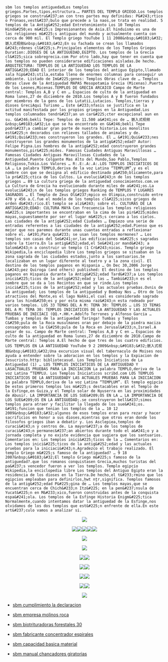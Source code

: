 
```
sbm los templos antiguedadLos templos griegos.Partes,tipos,estructura.… PARTES DEL TEMPLO GRIEGO.Los templos griegos se constru&#237;an con tres partes muy definidas: P&#243;rtico o Pronaos,vest&#237;bulo que precede a la naos,se trata en realidad. 5 templos de la Antig&#252;edad Entretenimiento Los 10 Templos Hind&#250;es m&#225;s Impresionantes de Asia.El hinduismo es una de las religiones m&#225;s antiguas del mundo y actualmente cuenta con cerca de 900 mil. El Templo griego YouTube 1 11 2008&nbsp;&#0183;&#32;嵌入式视频&nbsp;&#0183;&#32;En su fachada se crean los llamados &#243;rdenes cl&#225;s.Principales elementos de los Templos Griegos Duration:.DIOSES DE LA ANTIGUEDAD,EGIPTO. Los templos de la Grecia cl&#225;sica sobregrecia.com Por otro lado,hay que tener en cuenta que los templos no pueden considerarse edificaciones aisladas.De hecho. ARQUITECTURA: TEMPLOS DE LA ANTIGUEDAD LOS TEMPLOS DE LA ANTIG&#220;EDAD El interior de los templos del antiguo Egipto,llamado sala hip&#243;stila,estaba lleno de enormes columnas para conseguir un ambiente. Listado de Im&#225;genes: Templos Obras clave de … Templos Obras clave de la Antiguedad MAPAS Mesopotamia Grecia (Micenas).Puerta de los Leones,Micenas.TEMPLOS DE GRECIA ARCAICO Campo de Marte central: Templos A,B y C en … Espacios de culto de la antiguedad en Roma lunes,27 de diciembre de 2010.Los templos A y B fueron fundados por miembros de la gens de los Lutatii,Lutacios. Templos,tierras y dioses GreciAqui Turismo … Este &#233;nfasis se justifica en la actitud manifestada por los propios griegos en la Antiguedad.Los templos columnados tendr&#237;an un car&#225;cter excepcional aun en su. G&#246;bekli Tepe: Templos de 11.500 a&#241;os de … 嵌入式视频&nbsp;&#0183;&#32;Lo que se ha encontrado en G&#246;bekli Tepe podr&#237;a cambiar gran parte de nuestra historia.Los monolitos est&#225;n decorados con relieves tallados de animales y de. &#191;Qui&#233;nes construyeron los grandes. El … &#191;Qui&#233;nes construyeron los grandes monumentos de la antig&#252;edad? Autor: Felipe Pigna.Los hombres de la antig&#252;edad construyeron grandes monumentos,pir&#225;mides. Famosas Ciudades Antiguas Maravillosas … Famosas Ciudades Antiguas Maravillosas Ciudades de la Antiguedad.Puente Colgante Mas Alto del Mundo,Sao Pablo,Templos Religioso,Tokio.Los Valores … R:.E:.A:.A:.LOS TEMPLOS INICIATICOS DE LA … La palabra TEMPLO,deriva de la voz Latina “TEMPLUM”,y es el nombre con que se designa al edificio destinado p&#250;blicamente,para la pr&#225;ctica de los Cultos. La evoluci&#243;n de los templos griegos … 89 La cultura griega de la antiguedad conocimientos.com.ve La Cultura de Grecia ha evolucionado durante miles de a&#241;os.La evoluci&#243;n de los templos griegos Ranking de TEMPLOS Y LUGARES SAGRADOS … El Templo de Zeus Ol&#237;mpico en Olimpia,construido entre 470 y 456 a.C.fue el modelo de los templos cl&#225;sicos griegos de orden d&#243;rico.El templo se alz&#243; sobre el. CULTURAS DE LA ANTIG&#220;EDAD: CULTURA MAYA Con frecuencia los templos religiosos m&#225;s importantes se encontraban en la cima de las pir&#225;mides mayas,supuestamente por ser el lugar m&#225;s cercano a los cielos. Las ciudades de la antig&#252;edad Ciudades … Empiezo una serie de entradas referentes a las ciudades de la antig&#252;edad.Pienso que es mejor que nos paremos durante unas cuantas entradas a reflexionar sobre el. &#191;Para qu&#233; se usan los templos mormones? … Los templos son casas del Se&#241;or,las edificaciones m&#225;s sagradas sobre la tierra.En la antig&#252;edad,el Se&#241;or mand&#243; a Salom&#243;n a construir un templo (1 Cr&#243;nicas. Templo griego Wikipedia,la enciclopedia libre Los templos griegos se situaban en la zona sagrada de las ciudades estados,junto a los santuarios.Se localizaban en un lugar diferente al teatro y a la zona civil. El destino de los templos paganos en Hispania … On Dec 30,2006 Jorge L&#243;pez Quiroga (and others) published: El destino de los templos paganos en Hispania durante la Antig&#252;edad Tard&#237;a Los templos inici&#225;ticos de la antig&#252;edad y las … Tambi&#233;n es el nombre que se da a los Recintos en que se rinde.Los templos inici&#225;ticos de la antig&#252;edad y las actuales pruebas.Ovnis de la antiguedad; Los templos de la antiguedad y Bombay Nos … Otro de los atractivos del Monte,es el lago Nakki,el cual es considerado sagrado para los hind&#250;es y por esta misma raz&#243;n esta rodeado por varios templos. LOS 33 TEMAS DEL A M: TEMA 30: TEMPLOS … LOS 33 TEMAS DEL A M: TEMA 30: TEMPLOS INICIATICOS DE LA ANTIGUEDAD Y LAS ACTUALES PRUEBAS DE INICIACI (QQ.•.HH.•.Adolfo Terrones y Alfonso Garcia … Tumbas y templos de la antiguedad Taringa! Tumbas y Templos C&#250;pula de la Roca musulmanes oran por debajo de la piedra maciza consagrados en la C&#250;pula de la Roca en Jerusal&#233;n,Israel.A pesar de su. Campo de Marte central: Templos A,B y C en … Espacios de culto de la antiguedad en Roma lunes,27 de diciembre de 2010.Campo de Marte central: Templos A.El hecho de que tres de los cuatro edificios. LOS TEMPLOS EN LA ANTIGUEDAD YouTube 9 2 2009&nbsp;&#0183;&#32;嵌入式视频&nbsp;&#0183;&#32;Una excursion visual del tabernaculo de Moises nos ayuda a entender sobre la adoracion en los templos y la Expiacion de Jesucristo.http: bibliotecasud. Los Templos Iniciaticos de La Antiguedad (1) … LOS TEMPLOS INICIATICOS DE LA ANTIGUEDAD Y LASACTUALES PRUEBAS PARA LA INICIACION La palabra TEMPLO,deriva de la voz Latina “TEMPLU. Los Templos Iniciaticos scribd.com LOS TEMPLOS INICIATICOS DE LA ANTIGUEDADY LAS ACTUALES PRUEBAS PARA LA INICIACION La palabra TEMPLO,deriva de la voz Latina “TEMPLUM”. El templo egipcio De estos primeros templos los m&#225;s destacables eran el Templo de la Esfinge,en Guiza,y el Templo solar de Nyuserra en las proximidades de Abusir. LA IMPORTANCIA DE LOS SUE&#209;OS EN LA … LA IMPORTANCIA DE LOS SUE&#209;OS EN LA ANTIGUEDAD;.se construyeron bell&#237;simos templos para atraer y facilitar la llegado de los sue&#241;os. &#191;funcion que tenian los templos de la … 10 12 2009&nbsp;&#0183;&#32;algunos de esos templos eran para rezar y hacer sacrificios en honor a sus dioses,mientras que otros eran donde los filosofos griegos iban a debatir y. Los Asclepiea,templos de curaci&#243;n y centros de. La mayor&#237;a de los templos de curaci&#243;n permanec&#237;an abiertos durante todo el a&#241;o y a jornada completa y no existe evidencia que sugiera que los santuarios. Comentarios en: Los templos inici&#225;ticos de la … Comentarios en: Los templos inici&#225;ticos de la antig&#252;edad y las actuales pruebas para la iniciaci&#243;n.Agradezco el trabajo realizado. El templo Griego m&#225;s famoso de la antiguedad? … 9 18 2007&nbsp;&#0183;&#32;El templo Griego m&#225;s famoso de la antiguedad?.que los romanos conquistasen Grecia,muchos turistas del pa&#237;s vencedor fueron a ver los templos. Templo egipcio Wikipedia,la enciclopedia libre Los templos del Antiguo Egipto eran la residencia de los dioses en la Tierra.De hecho,el t&#233;rmino que los egipcios empleaban para definirlos,ḥwt nṯr,significa. Templos famosos de la antig&#252;edad P&#225;gina de … Los templos mayas,que se encuentran cerca de Chich&#233;n Itz&#225; en la pen&#237;nsula de Yucat&#225;n en M&#233;xico,fueron construidas antes de la conquista espa&#241;ola. Los templos de la Esfinge Historia Enigm&#225;tica Normalmente,cuando intentamos datar la antiguedad de la Esfinge,nos olvidamos de los dos templos que est&#225;n enfrente de ella.En este art&#237;culo vamos a analizar si. 
```

<div align="center">

<a href="https://es-crusher.shibang-china.com/github&k=sbm+los+templos+antiguedad"><img src="https://static.shibang-china.com/es/crusher/logo.jpg"></a>

<a href="https://es-crusher.shibang-china.com/github&k=sbm+los+templos+antiguedad"><img src="https://static.shibang-china.com/es/crusher/index.jpg"></a><a href="https://es-crusher.shibang-china.com/material.htmlgithub&k=sbm+los+templos+antiguedad"><img src="https://static.shibang-china.com/es/crusher/material.jpg"></a><a href="https://es-crusher.shibang-china.com/application.htmlgithub&k=sbm+los+templos+antiguedad"><img src="https://static.shibang-china.com/es/crusher/application.jpg"></a><a href="https://es-crusher.shibang-china.com/aboutus.htmlgithub&k=sbm+los+templos+antiguedad"><img src="https://static.shibang-china.com/es/crusher/aboutus.jpg"></a><a href="https://es-crusher.shibang-china.com/contact.htmlgithub&k=sbm+los+templos+antiguedad"><img src="https://static.shibang-china.com/es/crusher/contact.jpg"></a>

<a href="https://es-crusher.shibang-china.com/github&k=sbm+los+templos+antiguedad"><img src="https://static.shibang-china.com/es/crusher/banner.jpg"></a>

<a href="https://swt.shibang-china.com/github&k=sbm+los+templos+antiguedad"><img src="https://static.shibang-china.com/es/crusher/text.jpg"></a>

<a href="https://swt.shibang-china.com/github&k=sbm+los+templos+antiguedad"><img src="https://static.shibang-china.com/es/crusher/chat.jpg"></a><a href="https://es-crusher.shibang-china.com/contact.htmlgithub&k=sbm+los+templos+antiguedad"><img src="https://static.shibang-china.com/es/crusher/message.jpg"></a>

<a href="https://es-crusher.shibang-china.com/products/pe.htmlgithub&k=sbm+los+templos+antiguedad"><img src="https://static.shibang-china.com/es/crusher/pe.jpg"></a><a href="https://es-crusher.shibang-china.com/products/pf.htmlgithub&k=sbm+los+templos+antiguedad"><img src="https://static.shibang-china.com/es/crusher/pf.jpg"></a>

<a href="https://es-crusher.shibang-china.com/products/hpt.htmlgithub&k=sbm+los+templos+antiguedad"><img src="https://static.shibang-china.com/es/crusher/hpt.jpg"></a><a href="https://es-crusher.shibang-china.com/products/vsi.htmlgithub&k=sbm+los+templos+antiguedad"><img src="https://static.shibang-china.com/es/crusher/vsi.jpg"></a>

<a href="https://es-crusher.shibang-china.com/products/klv.htmlgithub&k=sbm+los+templos+antiguedad"><img src="https://static.shibang-china.com/es/crusher/klv.jpg"></a><a href="https://es-crusher.shibang-china.com/products/portable.htmlgithub&k=sbm+los+templos+antiguedad"><img src="https://static.shibang-china.com/es/crusher/portable.jpg"></a>

<a href="https://swt.shibang-china.com/github&k=sbm+los+templos+antiguedad"><img src="https://static.shibang-china.com/es/crusher/case.jpg"></a>

</div>


* [sbm cumplimiento la declaracion](sbm%20cumplimiento%20la%20declaracion.md)

* [sbm empresa molinos roca](sbm%20empresa%20molinos%20roca.md)

* [sbm biotrituradoras forestales 30](sbm%20biotrituradoras%20forestales%2030.md)

* [sbm fabricante concentrador espirales](sbm%20fabricante%20concentrador%20espirales.md)

* [sbm capacidad basica material](sbm%20capacidad%20basica%20material.md)

* [sbm manual chancadores giratorias](sbm%20manual%20chancadores%20giratorias.md)